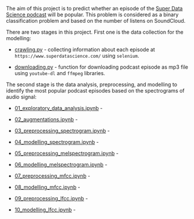 The aim of this project is to predict whether an episode of the [Super Data Science podcast](https://www.superdatascience.com) will be popular. This problem is considered as a binary classification problem and based on the number of listens on SoundCloud.

There are two stages in this project. First one is the data collection for the modelling:

- [crawling.py](crawling.py) - collecting information about each episode at `https://www.superdatascience.com/` using `selenium`.

- [downloading.py](downloading.py) - function for downloading podcast episode as mp3 file using `youtube-dl` and `ffmpeg` libraries.

The second stage is the data analysis, preprocessing, and modelling to identify the most popular podcast episodes based on the spectrograms of audio signal:

- [01_exploratory_data_analysis.ipynb](01_exploratory_data_analysis.ipynb) - 

- [02_augmentations.ipynb](02_augmentations.ipynb) - 

- [03_preprocessing_spectrogram.ipynb](03_preprocessing_spectrogram.ipynb) - 

- [04_modelling_spectrogram.ipynb](04_modelling_spectrogram.ipynb) - 

- [05_preprocessing_melspectrogram.ipynb](05_preprocessing_melspectrogram.ipynb) - 

- [06_modelling_melspectrogram.ipynb](06_modelling_melspectrogram.ipynb) - 

- [07_preprocessing_mfcc.ipynb](07_preprocessing_mfcc.ipynb) - 

- [08_modelling_mfcc.ipynb](08_modelling_mfcc.ipynb) - 

- [09_preprocessing_lfcc.ipynb](09_preprocessing_lfcc.ipynb) - 

- [10_modelling_lfcc.ipynb](10_modelling_lfcc.ipynb) - 


